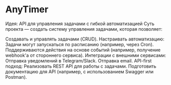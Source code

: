 # AnyTimer
Идея: API для управления задачами с гибкой автоматизацией
Суть проекта — создать систему управления задачами, которая позволяет:

Создавать и управлять задачами (CRUD).
Настраивать автоматизацию:
Задачи могут запускаться по расписанию (например, через Cron).
Поддерживаются действия на основе событий (например, получение webhook'а от стороннего сервиса).
Интеграции с внешними сервисами:
Отправка уведомлений в Telegram/Slack.
Отправка email.
API-first подход:
Реализовать REST API для работы с задачами.
Подготовить документацию для API (например, с использованием Swagger или Postman).
